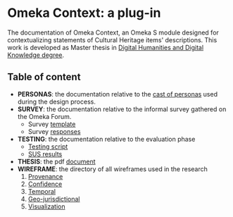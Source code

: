 # Omeka Context: a plug-in
The documentation of Omeka Context, an Omeka S module designed for contextualizing statements of Cultural Heritage items' descriptions.
This work is developed as Master thesis in [Digital Humanities and Digital Knowledge degree](https://corsi.unibo.it/2cycle/DigitalHumanitiesKnowledge). 

## Table of content

* **PERSONAS**: the documentation relative to the [cast of personas](https://github.com/mchiaraf/Omeka-Context/tree/main/PERSONAS) used during the design process.
* **SURVEY**: the documentation relative to the informal survey gathered on the Omeka Forum.
  - Survey [template](https://github.com/mchiaraf/Omeka-Context/blob/main/SURVEY/omeka_forum_survey.csv)
  - Survey [responses](https://github.com/mchiaraf/Omeka-Context/blob/main/SURVEY/omeka_forum_survey_result.xlsx)
* **TESTING**: the documentation relative to the evaluation phase
  - [Testing script](https://github.com/mchiaraf/Omeka-Context/blob/main/TESTING/Usability%20Test%20Script%20ITA.pdf)
  - [SUS results](https://github.com/mchiaraf/Omeka-Context/blob/main/TESTING/SUS/SUS_results.csv)
* **THESIS**: the pdf [document](https://github.com/mchiaraf/Omeka-Context/blob/main/THESIS/Frangipane_906793.pdf)
* **WIREFRAME**: the directory of all wireframes used in the research
  1. [Provenance](https://github.com/mchiaraf/Omeka-Context/tree/main/WIREFRAME/1.%20PROVENANCE)
  2. [Confidence](https://github.com/mchiaraf/Omeka-Context/tree/main/WIREFRAME/2.%20CONFIDENCE)
  3. [Temporal](https://github.com/mchiaraf/Omeka-Context/tree/main/WIREFRAME/3.%20TEMPORAL)
  4. [Geo-jurisdictional](https://github.com/mchiaraf/Omeka-Context/tree/main/WIREFRAME/4.%20GEO-JURISDICTIONAL)
  5. [Visualization](https://github.com/mchiaraf/Omeka-Context/tree/main/WIREFRAME/5.%20VISUALIZATION)
